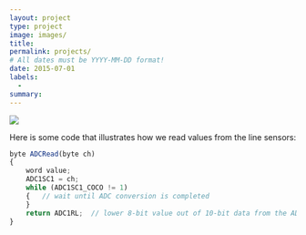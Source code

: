 ```yaml
---
layout: project
type: project
image: images/
title: 
permalink: projects/
# All dates must be YYYY-MM-DD format!
date: 2015-07-01
labels:
  - 
summary: 
---
```


<div class="ui small rounded images">
  <img class="ui image" src="../images/">
</div>



Here is some code that illustrates how we read values from the line sensors:

```js
byte ADCRead(byte ch)
{
    word value;
    ADC1SC1 = ch;
    while (ADC1SC1_COCO != 1)
    {   // wait until ADC conversion is completed   
    }
    return ADC1RL;  // lower 8-bit value out of 10-bit data from the ADC
}
```



